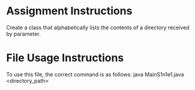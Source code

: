 # Assignment Instructions
Create a class that alphabetically lists the contents of a directory received by parameter.
# File Usage Instructions
To use this file, the correct command is as follows: java MainS1n1e1.java <directory_path>